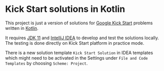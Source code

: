 # Kick Start solutions in Kotlin

This project is just a version of solutions for [Google Kick Start](https://codingcompetitions.withgoogle.com/kickstart/about)
problems written in [Kotlin](https://kotlinlang.org/).

It requires [JDK 11](https://jdk.java.net/11/) and [IntelliJ IDEA](https://www.jetbrains.com/idea/) to develop and test
the solutions locally. The testing is done directly on Kick Start platform in practice mode.

There is a new solution template `Kick Start Solution` in IDEA templates which might need to be activated in the Settings
under `File and Code Templates` by choosing `Scheme: Project`.
